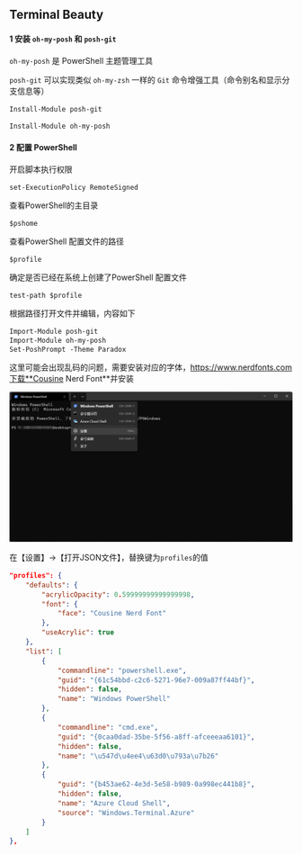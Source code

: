 ## Terminal Beauty

#### 1 安装 `oh-my-posh` 和 `posh-git`

`oh-my-posh` 是 PowerShell 主题管理工具

`posh-git` 可以实现类似 `oh-my-zsh` 一样的 `Git` 命令增强工具（命令别名和显示分支信息等）

```sh
Install-Module posh-git
```

```shell
Install-Module oh-my-posh
```

#### 2 配置 PowerShell

开启脚本执行权限

```shell
set-ExecutionPolicy RemoteSigned
```

查看PowerShell的主目录

```shell
$pshome
```

查看PowerShell 配置文件的路径

```shell
$profile
```

确定是否已经在系统上创建了PowerShell 配置文件

```shell
test-path $profile
```

根据路径打开文件并编辑，内容如下

```
Import-Module posh-git
Import-Module oh-my-posh
Set-PoshPrompt -Theme Paradox
```

这里可能会出现乱码的问题，需要安装对应的字体，https://www.nerdfonts.com下载**Cousine Nerd Font**并安装

![terminal_beauty_1](/img/terminal_beauty_1.png)

在【设置】->【打开JSON文件】，替换键为`profiles`的值

```json
"profiles": {
    "defaults": {
        "acrylicOpacity": 0.59999999999999998,
        "font": {
            "face": "Cousine Nerd Font"
        },
        "useAcrylic": true
    },
    "list": [
        {
            "commandline": "powershell.exe",
            "guid": "{61c54bbd-c2c6-5271-96e7-009a87ff44bf}",
            "hidden": false,
            "name": "Windows PowerShell"
        },
        {
            "commandline": "cmd.exe",
            "guid": "{0caa0dad-35be-5f56-a8ff-afceeeaa6101}",
            "hidden": false,
            "name": "\u547d\u4ee4\u63d0\u793a\u7b26"
        },
        {
            "guid": "{b453ae62-4e3d-5e58-b989-0a998ec441b8}",
            "hidden": false,
            "name": "Azure Cloud Shell",
            "source": "Windows.Terminal.Azure"
        }
    ]
},
```





